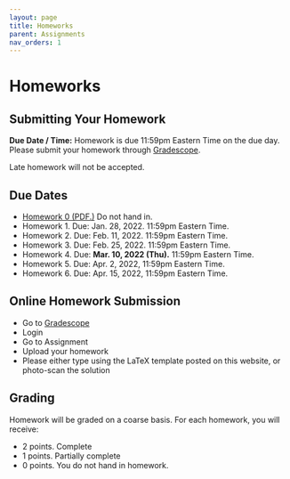 ```yaml
---
layout: page
title: Homeworks
parent: Assignments
nav_orders: 1
---
```

# Homeworks 

## Submitting Your Homework  
**Due Date / Time:** Homework is due 11:59pm Eastern Time on the due day. Please submit your homework through [Gradescope]().

Late homework will not be accepted.

## Due Dates
- [Homework 0 (PDF.)](hw0.pdf) Do not hand in.
- Homework 1. Due: Jan. 28, 2022. 11:59pm Eastern Time.  
- Homework 2. Due: Feb. 11, 2022. 11:59pm Eastern Time.
- Homework 3. Due: Feb. 25, 2022. 11:59pm Eastern Time.
- Homework 4. Due: **Mar. 10, 2022 (Thu).** 11:59pm Eastern Time.
- Homework 5. Due: Apr. 2, 2022, 11:59pm Eastern Time.
- Homework 6. Due: Apr. 15, 2022, 11:59pm Eastern Time.

## Online Homework Submission
- Go to [Gradescope](https://www.gradescope.com/courses/345155)
- Login
- Go to Assignment
- Upload your homework
- Please either type using the LaTeX template posted on this website, or photo-scan the solution

## Grading
Homework will be graded on a coarse basis. For each homework, you will receive:
- 2 points. Complete
- 1 points. Partially complete
- 0 points. You do not hand in homework.